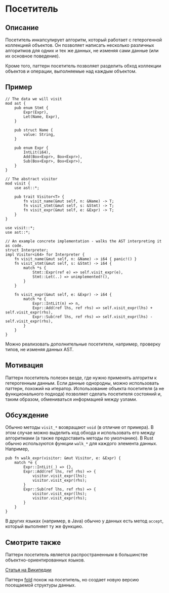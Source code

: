 # Посетитель

## Описание

Посетитель инкапсулирует алгоритм, который работает с гетерогенной коллекцией объектов. Он позволяет написать несколько различных алгоритмов для одних и тех же данных, не изменяя сами данные (или их основное поведение).

Кроме того, паттерн посетитель позволяет разделить обход коллекции объектов и операции, выполняемые над каждым объектом.

## Пример

```rust,ignore
// The data we will visit
mod ast {
    pub enum Stmt {
        Expr(Expr),
        Let(Name, Expr),
    }

    pub struct Name {
        value: String,
    }

    pub enum Expr {
        IntLit(i64),
        Add(Box<Expr>, Box<Expr>),
        Sub(Box<Expr>, Box<Expr>),
    }
}

// The abstract visitor
mod visit {
    use ast::*;

    pub trait Visitor<T> {
        fn visit_name(&mut self, n: &Name) -> T;
        fn visit_stmt(&mut self, s: &Stmt) -> T;
        fn visit_expr(&mut self, e: &Expr) -> T;
    }
}

use visit::*;
use ast::*;

// An example concrete implementation - walks the AST interpreting it as code.
struct Interpreter;
impl Visitor<i64> for Interpreter {
    fn visit_name(&mut self, n: &Name) -> i64 { panic!() }
    fn visit_stmt(&mut self, s: &Stmt) -> i64 {
        match *s {
            Stmt::Expr(ref e) => self.visit_expr(e),
            Stmt::Let(..) => unimplemented!(),
        }
    }

    fn visit_expr(&mut self, e: &Expr) -> i64 {
        match *e {
            Expr::IntLit(n) => n,
            Expr::Add(ref lhs, ref rhs) => self.visit_expr(lhs) + self.visit_expr(rhs),
            Expr::Sub(ref lhs, ref rhs) => self.visit_expr(lhs) - self.visit_expr(rhs),
        }
    }
}
```

Можно реализовать дополнительные посетители, например, проверку типов, не изменяя данных AST.

## Мотивация

Паттерн посетитель полезен везде, где нужно применять алгоритм к гетерогенным данным. Если данные однородны, можно использовать паттерн, похожий на итератор. Использование объекта посетителя (а не функционального подхода) позволяет сделать посетителя состояний и, таким образом, обмениваться информацией между узлами.

## Обсуждение

Обычно методы `visit_*` возвращают `void` (в отличие от примера). В этом случае можно выделить код обхода и использовать его между алгоритмами (а также предоставить методы по умолчанию). В Rust обычно используются функции `walk_*` для каждого элемента данных. Например,

```rust,ignore
pub fn walk_expr(visitor: &mut Visitor, e: &Expr) {
    match *e {
        Expr::IntLit(_) => {},
        Expr::Add(ref lhs, ref rhs) => {
            visitor.visit_expr(lhs);
            visitor.visit_expr(rhs);
        }
        Expr::Sub(ref lhs, ref rhs) => {
            visitor.visit_expr(lhs);
            visitor.visit_expr(rhs);
        }
    }
}
```

В других языках (например, в Java) обычно у данных есть метод `accept`, который выполняет ту же функцию.

## Смотрите также

Паттерн посетитель является распространенным в большинстве объектно-ориентированных языков.

[Статья на Википедии](https://en.wikipedia.org/wiki/Visitor_pattern)

Паттерн [fold](../creational/fold.md) похож на посетитель, но создает новую версию посещаемой структуры данных.
